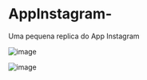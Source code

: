 # AppInstagram-
Uma pequena replica do App Instagram 


![image](https://user-images.githubusercontent.com/82341101/236701684-e71a728e-8461-4933-b7bd-729aef510c27.png)

![image](https://user-images.githubusercontent.com/82341101/236701696-cd6d393e-4add-4bed-9be5-f14d975bbe88.png)
